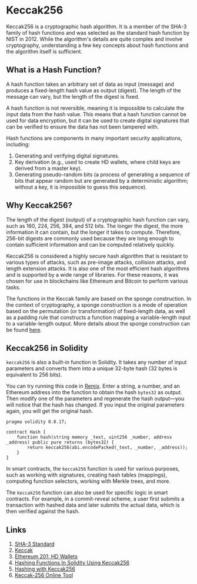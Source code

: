 # Keccak256

Keccak256 is a cryptographic hash algorithm. It is a member of the SHA-3 family of hash functions and was selected as the standard hash function by NIST in 2012. While the algorithm's details are quite complex and involve cryptography, understanding a few key concepts about hash functions and the algorithm itself is sufficient.

## What is a Hash Function?

A hash function takes an arbitrary set of data as input (message) and produces a fixed-length hash value as output (digest). The length of the message can vary, but the length of the digest is fixed.

A hash function is not reversible, meaning it is impossible to calculate the input data from the hash value. This means that a hash function cannot be used for data encryption, but it can be used to create digital signatures that can be verified to ensure the data has not been tampered with.

Hash functions are components in many important security applications, including:
1. Generating and verifying digital signatures.
2. Key derivation (e.g., used to create HD wallets, where child keys are derived from a master key).
3. Generating pseudo-random bits (a process of generating a sequence of bits that appear random but are generated by a deterministic algorithm; without a key, it is impossible to guess this sequence).

## Why Keccak256?

The length of the digest (output) of a cryptographic hash function can vary, such as 160, 224, 256, 384, and 512 bits. The longer the digest, the more information it can contain, but the longer it takes to compute. Therefore, 256-bit digests are commonly used because they are long enough to contain sufficient information and can be computed relatively quickly.

Keccak256 is considered a highly secure hash algorithm that is resistant to various types of attacks, such as pre-image attacks, collision attacks, and length extension attacks. It is also one of the most efficient hash algorithms and is supported by a wide range of libraries. For these reasons, it was chosen for use in blockchains like Ethereum and Bitcoin to perform various tasks.

The functions in the Keccak family are based on the sponge construction. In the context of cryptography, a sponge construction is a mode of operation based on the permutation (or transformation) of fixed-length data, as well as a padding rule that constructs a function mapping a variable-length input to a variable-length output. More details about the sponge construction can be found [here](https://keccak.team/sponge_duplex.html).

## Keccak256 in Solidity

`keccak256` is also a built-in function in Solidity. It takes any number of input parameters and converts them into a unique 32-byte hash (32 bytes is equivalent to 256 bits).

You can try running this code in [Remix](https://remix.ethereum.org/#lang=en&optimize=false&runs=200&evmVersion=null&version=soljson-v0.8.18+commit.87f61d96.js). Enter a string, a number, and an Ethereum address into the function to obtain the hash `bytes32` as output. Then modify one of the parameters and regenerate the hash output—you will notice that the hash has changed. If you input the original parameters again, you will get the original hash.

```solidity
pragma solidity 0.8.17;

contract Hash {
    function hash(string memory _text, uint256 _number, address _address) public pure returns (bytes32) {
        return keccak256(abi.encodePacked(_text, _number, _address));
    }
}
```
In smart contracts, the `keccak256` function is used for various purposes, such as working with signatures, creating hash tables (mappings), computing function selectors, working with Merkle trees, and more.

The `keccak256` function can also be used for specific logic in smart contracts. For example, in a commit-reveal scheme, a user first submits a transaction with hashed data and later submits the actual data, which is then verified against the hash.

## Links

1. [SHA-3 Standard](https://nvlpubs.nist.gov/nistpubs/FIPS/NIST.FIPS.202.pdf)
2. [Keccak](https://keccak.team/keccak_specs_summary.html)
3. [Ethereum 201: HD Wallets](https://wolovim.medium.com/ethereum-201-hd-wallets-11d0c93c87f7)
4. [Hashing Functions In Solidity Using Keccak256](https://medium.com/0xcode/hashing-functions-in-solidity-using-keccak256-70779ea55bb0)
5. [Hashing with Keccak256](https://solidity-by-example.org/hashing/)
6. [Keccak-256 Online Tool](https://emn178.github.io/online-tools/keccak_256.html)
